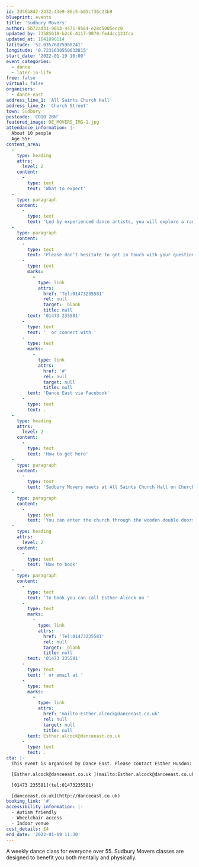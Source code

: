 ```yaml
---
id: 2d56b8d2-2432-43e9-86c5-b05cf36c23b9
blueprint: events
title: 'Sudbury Movers'
author: 5b72ad31-9613-4471-9564-e28d5005ecc0
updated_by: 73585618-b2c6-4117-9078-fe4dcc123fca
updated_at: 1641896114
latitude: '52.03576875968241'
longitude: '0.7231630550633815'
start_date: '2022-01-19 10:00'
event_categories:
  - dance
  - later-in-life
free: false
virtual: false
organisers:
  - dance-east
address_line_1: 'All Saints Church Hall'
address_line_2: 'Church Street'
town: Sudbury
postcode: 'CO10 2BN'
featured_image: DE_MOVERS_IMG-1.jpg
attendance_information: |-
  About 10 people
  Age 55+
content_area:
  -
    type: heading
    attrs:
      level: 2
    content:
      -
        type: text
        text: 'What to expect'
  -
    type: paragraph
    content:
      -
        type: text
        text: 'Led by experienced dance artists, you will explore a range of taught and improvisational exercises to get your body moving, have a chance to socialise, and – most importantly – have fun!'
  -
    type: paragraph
    content:
      -
        type: text
        text: 'Please don’t hesitate to get in touch with your questions or concerns. You can call our organiser Esther Alcock on '
      -
        type: text
        marks:
          -
            type: link
            attrs:
              href: 'Tel:01473235581'
              rel: null
              target: _blank
              title: null
        text: '01473 235581'
      -
        type: text
        text: '  or connect with '
      -
        type: text
        marks:
          -
            type: link
            attrs:
              href: '#'
              rel: null
              target: null
              title: null
        text: 'Dance East via Facebook'
      -
        type: text
        text: .
  -
    type: heading
    attrs:
      level: 2
    content:
      -
        type: text
        text: 'How to get here'
  -
    type: paragraph
    content:
      -
        type: text
        text: 'Sudbury Movers meets at All Saints Church Hall on Church street in Sudbury.'
  -
    type: paragraph
    content:
      -
        type: text
        text: 'You can enter the church through the wooden double doors through the entrance from church street. The session is held within the main church hall.'
  -
    type: heading
    attrs:
      level: 2
    content:
      -
        type: text
        text: 'How to book'
  -
    type: paragraph
    content:
      -
        type: text
        text: 'To book you can call Esther Alcock on '
      -
        type: text
        marks:
          -
            type: link
            attrs:
              href: 'Tel:01473235581'
              rel: null
              target: _blank
              title: null
        text: '01473 235581'
      -
        type: text
        text: ' or email at '
      -
        type: text
        marks:
          -
            type: link
            attrs:
              href: 'mailto:Esther.alcock@danceeast.co.uk'
              rel: null
              target: null
              title: null
        text: Esther.alcock@danceeast.co.uk
      -
        type: text
        text: .
cta: |-
  This event is organised by Dance East. Please contact Esther Husdon:

  [Esther.alcock@danceeast.co.uk ](mailto:Esther.alcock@danceeast.co.uk )

  [01473 235581](tel:01473235581)

  [danceeast.co.uk](http://danceeast.co.uk)
booking_link: '#'
accessibility_information: |-
  - Autism friendly
  - Wheelchair access
  - Indoor venue
cost_details: £4
end_date: '2022-01-19 11:30'
---
```

A weekly dance class for everyone over 55.
Sudbury Movers classes are designed to benefit you both mentally and physically.